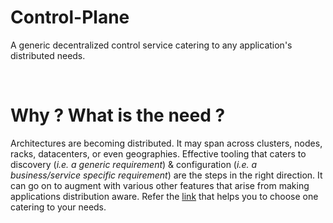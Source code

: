 # Control-Plane

A generic decentralized control service catering to any application's distributed needs.

<br />

# Why ? What is the need ?

Architectures are becoming distributed. It may span across clusters, nodes, racks, datacenters, or even 
geographies. Effective tooling that caters to discovery (*i.e. a generic requirement*) & configuration 
(*i.e. a business/service specific requirement*) are the steps in the right direction. It can go on to 
augment with various other features that arise from making applications distribution aware. Refer the 
[link](https://github.com/openebs/Control-Plane/blob/master/How%20to%20choose%20one.md) that helps you to
choose one catering to your needs.
